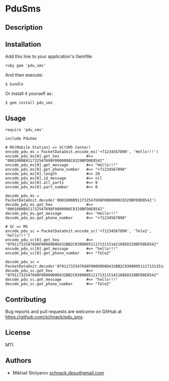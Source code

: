 # PduSms

## Description

## Installation

Add this line to your application's Gemfile:

    ruby gem 'pdu_sms'


And then execute:

    $ bundle

Or install it yourself as:

    $ gem install pdu_sms

## Usage
    
    require 'pdu_sms'
    
    include PduSms
    
    # MS(Mobile Station) => SC(SMS Center)
    encode_pdu_ms = PacketDataUnit.encode_ms('+71234567890', 'Hello!!!')
    encode_pdu_ms[0].get_hex            #=> "0001000B911732547698F0000008C8329BFD0E8542"
    encode_pdu_ms[0].get_message        #=> "Hello!!!"
    encode_pdu_ms[0].get_phone_number   #=> "+71234567890"
    encode_pdu_ms[0].length             #=> 20
    encode_pdu_ms[0].id_message         #=> nil
    encode_pdu_ms[0].all_parts          #=> 0
    encode_pdu_ms[0].part_number        #=> 0
    
    decode_pdu_ms = PacketDataUnit.decode('0001000B911732547698F0000008C8329BFD0E8542')
    decode_pdu_ms.get_hex               #=> "0001000B911732547698F0000008C8329BFD0E8542"
    decode_pdu_ms.get_message           #=> "Hello!!!"
    decode_pdu_ms.get_phone_number      #=> "+71234567890"
    
    # SC => MS
    encode_pdu_sc = PacketDataUnit.encode_sc('+71234567890', 'Tele2', 'hello!!!')
    encode_pdu_sc[0].get_hex            #=> "07911732547698F00009D0D432BB2C0300005111713115142108E8329BFD0E8542"
    encode_pdu_sc[0].get_message        #=> "hello!!!"
    encode_pdu_sc[0].get_phone_number   #=> "Tele2"
    
    decode_pdu_sc = PacketDataUnit.decode('07911732547698F00009D0D432BB2C0300005111713115142108E8329BFD0E8542')
    decode_pdu_sc.get_hex               #=> "07911732547698F00009D0D432BB2C0300005111713115142108E8329BFD0E8542"
    decode_pdu_sc.get_message           #=> "hello!!!"
    decode_pdu_sc.get_phone_number      #=> "Tele2"
    
    
## Contributing

Bug reports and pull requests are welcome on GitHub at https://github.com/schnack/pdu_sms.

## License

MTI

## Authors

* Mikhail Stolyarov <schnack.desu@gmail.com>
